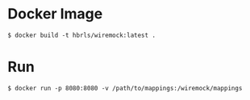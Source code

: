 Docker Image
==

    $ docker build -t hbrls/wiremock:latest .
    
Run
==

    $ docker run -p 8080:8080 -v /path/to/mappings:/wiremock/mappings
